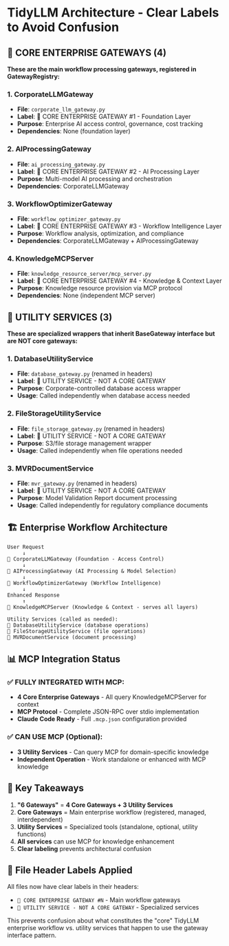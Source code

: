 # TidyLLM Architecture - Clear Labels to Avoid Confusion

## 🚀 CORE ENTERPRISE GATEWAYS (4)

**These are the main workflow processing gateways, registered in GatewayRegistry:**

### 1. CorporateLLMGateway 
- **File**: `corporate_llm_gateway.py`
- **Label**: 🚀 CORE ENTERPRISE GATEWAY #1 - Foundation Layer
- **Purpose**: Enterprise AI access control, governance, cost tracking
- **Dependencies**: None (foundation layer)

### 2. AIProcessingGateway
- **File**: `ai_processing_gateway.py` 
- **Label**: 🚀 CORE ENTERPRISE GATEWAY #2 - AI Processing Layer
- **Purpose**: Multi-model AI processing and orchestration
- **Dependencies**: CorporateLLMGateway

### 3. WorkflowOptimizerGateway
- **File**: `workflow_optimizer_gateway.py`
- **Label**: 🚀 CORE ENTERPRISE GATEWAY #3 - Workflow Intelligence Layer  
- **Purpose**: Workflow analysis, optimization, and compliance
- **Dependencies**: CorporateLLMGateway + AIProcessingGateway

### 4. KnowledgeMCPServer
- **File**: `knowledge_resource_server/mcp_server.py`
- **Label**: 🚀 CORE ENTERPRISE GATEWAY #4 - Knowledge & Context Layer
- **Purpose**: Knowledge resource provision via MCP protocol
- **Dependencies**: None (independent MCP server)

## 🔧 UTILITY SERVICES (3)

**These are specialized wrappers that inherit BaseGateway interface but are NOT core gateways:**

### 1. DatabaseUtilityService
- **File**: `database_gateway.py` (renamed in headers)
- **Label**: 🔧 UTILITY SERVICE - NOT A CORE GATEWAY
- **Purpose**: Corporate-controlled database access wrapper
- **Usage**: Called independently when database access needed

### 2. FileStorageUtilityService  
- **File**: `file_storage_gateway.py` (renamed in headers)
- **Label**: 🔧 UTILITY SERVICE - NOT A CORE GATEWAY
- **Purpose**: S3/file storage management wrapper
- **Usage**: Called independently when file operations needed

### 3. MVRDocumentService
- **File**: `mvr_gateway.py` (renamed in headers)  
- **Label**: 🔧 UTILITY SERVICE - NOT A CORE GATEWAY
- **Purpose**: Model Validation Report document processing
- **Usage**: Called independently for regulatory compliance documents

## 🏗️ Enterprise Workflow Architecture

```
User Request
     ↓
🚀 CorporateLLMGateway (Foundation - Access Control)
     ↓
🚀 AIProcessingGateway (AI Processing & Model Selection)
     ↓  
🚀 WorkflowOptimizerGateway (Workflow Intelligence)
     ↓
Enhanced Response
     ↑
🚀 KnowledgeMCPServer (Knowledge & Context - serves all layers)

Utility Services (called as needed):
🔧 DatabaseUtilityService (database operations)
🔧 FileStorageUtilityService (file operations)  
🔧 MVRDocumentService (document processing)
```

## 📊 MCP Integration Status

### ✅ FULLY INTEGRATED WITH MCP:
- **4 Core Enterprise Gateways** - All query KnowledgeMCPServer for context
- **MCP Protocol** - Complete JSON-RPC over stdio implementation
- **Claude Code Ready** - Full `.mcp.json` configuration provided

### ✅ CAN USE MCP (Optional):
- **3 Utility Services** - Can query MCP for domain-specific knowledge
- **Independent Operation** - Work standalone or enhanced with MCP knowledge

## 🎯 Key Takeaways

1. **"6 Gateways"** = **4 Core Gateways + 3 Utility Services**
2. **Core Gateways** = Main enterprise workflow (registered, managed, interdependent)
3. **Utility Services** = Specialized tools (standalone, optional, utility functions)
4. **All services** can use MCP for knowledge enhancement
5. **Clear labeling** prevents architectural confusion

## 📝 File Header Labels Applied

All files now have clear labels in their headers:
- `🚀 CORE ENTERPRISE GATEWAY #N` - Main workflow gateways  
- `🔧 UTILITY SERVICE - NOT A CORE GATEWAY` - Specialized services

This prevents confusion about what constitutes the "core" TidyLLM enterprise workflow vs. utility services that happen to use the gateway interface pattern.